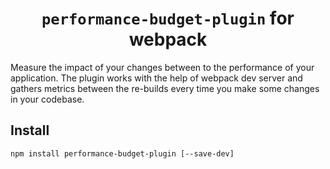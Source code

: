 <div align="center">
  <h1><code>performance-budget-plugin</code> for webpack</h1>
</div>

Measure the impact of your changes between to the performance of your application.
The plugin works with the help of webpack dev server and gathers metrics between
the re-builds every time you make some changes in your codebase.


## Install

`npm install performance-budget-plugin [--save-dev]`